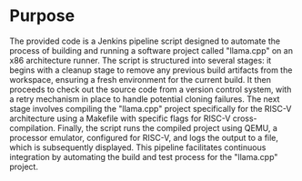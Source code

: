 # Purpose
The provided code is a Jenkins pipeline script designed to automate the process of building and running a software project called "llama.cpp" on an x86 architecture runner. The script is structured into several stages: it begins with a cleanup stage to remove any previous build artifacts from the workspace, ensuring a fresh environment for the current build. It then proceeds to check out the source code from a version control system, with a retry mechanism in place to handle potential cloning failures. The next stage involves compiling the "llama.cpp" project specifically for the RISC-V architecture using a Makefile with specific flags for RISC-V cross-compilation. Finally, the script runs the compiled project using QEMU, a processor emulator, configured for RISC-V, and logs the output to a file, which is subsequently displayed. This pipeline facilitates continuous integration by automating the build and test process for the "llama.cpp" project.
